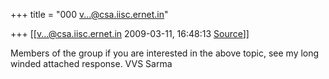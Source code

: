 +++
title = "000 v...@csa.iisc.ernet.in"

+++
[[v...@csa.iisc.ernet.in	2009-03-11, 16:48:13 [Source](https://groups.google.com/g/bvparishat/c/IHxs35HY-Gs)]]



Members of the group if you are interested in the above topic, see my long  
winded attached response. VVS Sarma

